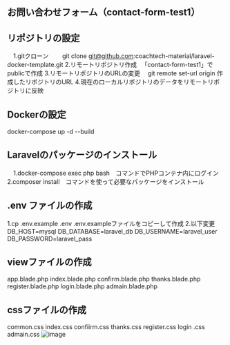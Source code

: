## お問い合わせフォーム（contact-form-test1）

## リポジトリの設定
　1.gitクローン
 　　git clone git@github.com:coachtech-material/laravel-docker-template.git
  2.リモートリポジトリ作成
  　「contact-form-test1」でpublicで作成
  3.リモートリポジトリのURLの変更
   　git remote set-url origin 作成したリポジトリのURL
  4.現在のローカルリポジトリのデータをリモートリポジトリに反映

## Dockerの設定
  docker-compose up -d --build

## Laravelのパッケージのインストール
　1.docker-compose exec php bash　コマンドでPHPコンテナ内にログイン
  2.composer install　コマンドを使って必要なパッケージをインストール

## .env ファイルの作成
  1.cp .env.example .env  .env.exampleファイルをコピーして作成
  2.以下変更
   DB_HOST=mysql
   DB_DATABASE=laravel_db
   DB_USERNAME=laravel_user
   DB_PASSWORD=laravel_pass

## viewファイルの作成
 app.blade.php
 index.blade.php
 confirm.blade.php
 thanks.blade.php
 register.blade.php
 login.blade.php
 admain.blade.php

## cssファイルの作成
 common.css
 index.css
 confiirm.css
 thanks.css
 register.css
 login .css
 admain.css
![image](https://github.com/user-attachments/assets/3f6b37e1-81e2-41c0-9500-9cae8cb65bfe)
